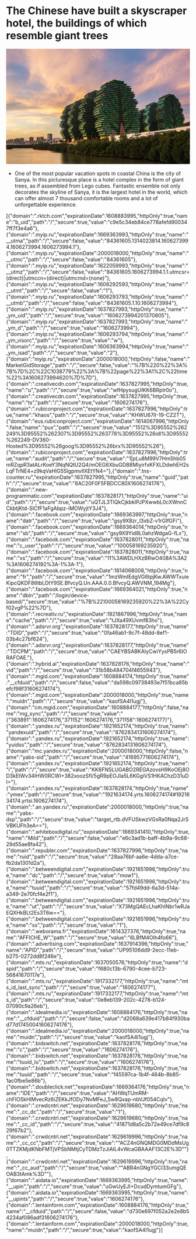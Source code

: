 # The Chinese have built a skyscraper hotel, the buildings of which resemble giant trees

![Image](martineznea.jpg)

- One of the most popular vacation spots in coastal China is the city of Sanya. In this picturesque place is a hotel complex in the form of giant trees, as if assembled from Lego cubes. Fantastic ensemble not only decorates the skyline of Sanya, it is the largest hotel in the world, which can offer almost 7 thousand comfortable rooms and a lot of unforgettable experience.

[{"domain":".rktch.com","expirationDate":1608883995,"httpOnly":true,"name":"b_uid","path":"/","secure":true,"value":"c9e5c34eb84ce778afefd900347ff7f3e4a6"},{"domain":".myip.ru","expirationDate":1669363993,"httpOnly":true,"name":"__utma","path":"/","secure":false,"value":"84361605.1314023814.1606273994.1606273994.1606273994.1"},{"domain":".myip.ru","expirationDate":2000018000,"httpOnly":true,"name":"__utmc","path":"/","secure":false,"value":"84361605"},{"domain":".myip.ru","expirationDate":1622059993,"httpOnly":true,"name":"__utmz","path":"/","secure":false,"value":"84361605.1606273994.1.1.utmcsr=(direct)|utmccn=(direct)|utmcmd=(none)"},{"domain":".myip.ru","expirationDate":1606292593,"httpOnly":true,"name":"__utmt","path":"/","secure":false,"value":"1"},{"domain":".myip.ru","expirationDate":1606293793,"httpOnly":true,"name":"__utmb","path":"/","secure":false,"value":"84361605.1.10.1606273994"},{"domain":".myip.ru","expirationDate":1637827993,"httpOnly":true,"name":"_ym_uid","path":"/","secure":true,"value":"1606273994201370805"},{"domain":".myip.ru","expirationDate":1637827993,"httpOnly":true,"name":"_ym_d","path":"/","secure":true,"value":"1606273994"},{"domain":".myip.ru","expirationDate":1606293794,"httpOnly":true,"name":"_ym_visorc","path":"/","secure":true,"value":"w"},{"domain":".myip.ru","expirationDate":1606363994,"httpOnly":true,"name":"_ym_isad","path":"/","secure":true,"value":"2"},{"domain":"myip.ru","expirationDate":2000018000,"httpOnly":false,"name":"MarketGidStorage","path":"/","secure":false,"value":"%7B%220%22%3A%7B%7D%2C%22C1038779%22%3A%7B%22page%22%3A1%2C%22time%22%3A1606273994620%7D%7D"},{"domain":".creativecdn.com","expirationDate":1637827995,"httpOnly":true,"name":"u","path":"/","secure":true,"value":"wfHpysugUIKK6BRpIr0o"},{"domain":".creativecdn.com","expirationDate":1637827995,"httpOnly":true,"name":"ts","path":"/","secure":true,"value":"1606274176"},{"domain":".rubiconproject.com","expirationDate":1637827996,"httpOnly":true,"name":"khaos","path":"/","secure":true,"value":"KHWU67II-19-CZ2T"},{"domain":"eus.rubiconproject.com","expirationDate":1614067996,"httpOnly":false,"name":"pux","path":"/","secure":true,"value":"1512%3D95552%262249%3D95552%262307%3D95552%263778%3D95552%26idl%3D95552%262249-DV360-Hosted%3D95552%26goog%3D95552%26brx%3D95552%26"},{"domain":".rubiconproject.com","expirationDate":1637827996,"httpOnly":true,"name":"audit","path":"/","secure":true,"value":"1|pLu8M99V7Hm5hb05mRZqpR3atALrKoeY3NqNQtU2Q4/mOEG6XbuGDB8MIyirfxKFXLDdwhEH2sLqFTrNE4+z9kqVaHlG5SlgpmvllXEtYN4="},{"domain":".tns-counter.ru","expirationDate":1637827995,"httpOnly":true,"name":"guid","path":"/","secure":true,"value":"8AC20F0F5FBDCC80X1606274176"},{"domain":".new-programmatic.com","expirationDate":1637828171,"httpOnly":true,"name":"uid","path":"/","secure":true,"value":"uQTJL3TlQkCjkbkIPJPXwwbL0cXWnnCCkbtjKtd-SICfF1aFgAbpz-iMOWyjtY3J4"},{"domain":".facebook.com","expirationDate":1669363997,"httpOnly":true,"name":"datr","path":"/","secure":true,"value":"gsy9X8zr_l3xbZ-v1rGIfGFi"},{"domain":".facebook.com","expirationDate":1669364014,"httpOnly":true,"name":"sb","path":"/","secure":true,"value":"gsy9X9Yid8L0ahzWdgaG-fLx"},{"domain":".facebook.com","expirationDate":1637828011,"httpOnly":true,"name":"c_user","path":"/","secure":true,"value":"100058169235920"},{"domain":".facebook.com","expirationDate":1637828011,"httpOnly":true,"name":"xs","path":"/","secure":true,"value":"11%3AWDLHXzBRwO408A%3A2%3A1606274192%3A-1%3A-1"},{"domain":".facebook.com","expirationDate":1614068008,"httpOnly":true,"name":"fr","path":"/","secure":true,"value":"1mzWmIEdgVG6tpjKw.AWWTxuieKipcQKDF86tbLDtY9SE.BfvcyQ.Un.AAA.0.0.BfvcyQ.AWVNM_194Mg"},{"domain":".facebook.com","expirationDate":1669364021,"httpOnly":true,"name":"dbln","path":"/login/device-based/","secure":true,"value":"%7B%22100058169235920%22%3A%22Cyf02vgP%22%7D"},{"domain":".recreativ.ru","expirationDate":1921867996,"httpOnly":true,"name":"cache","path":"/","secure":true,"value":"tJXa49XUvmf83ho"},{"domain":".adsrvr.org","expirationDate":1637828177,"httpOnly":true,"name":"TDID","path":"/","secure":true,"value":"0fa46ab1-9c7f-48dd-8ef1-03b4c27bf624"},{"domain":".adsrvr.org","expirationDate":1637828177,"httpOnly":true,"name":"TDCPM","path":"/","secure":true,"value":"CAEYBSABKAIyCwiYysPB5r6IORAFOAE."},{"domain":".hybrid.ai","expirationDate":1637828176,"httpOnly":true,"name":"vid","path":"/","secure":true,"value":"31b58b484704f4655943"},{"domain":".mgid.com","expirationDate":1608884174,"httpOnly":true,"name":"__cfduid","path":"/","secure":false,"value":"da598c09738493e7f51bca85befcf98f31606274174"},{"domain":".mgid.com","expirationDate":2000018000,"httpOnly":true,"name":"muidn","path":"/","secure":true,"value":"kaofSA4I1ugj"},{"domain":"cm.mgid.com","expirationDate":1608884177,"httpOnly":false,"name":"mg_sync","path":"/","secure":true,"value":"{\"363891\":1606274176,\"371152\":1606274176,\"371158\":1606274177}"},{"domain":".yandex.ru","expirationDate":1921652174,"httpOnly":true,"name":"yandexuid","path":"/","secure":true,"value":"8762834131606274174"},{"domain":".yandex.ru","expirationDate":1921652174,"httpOnly":true,"name":"yuidss","path":"/","secure":true,"value":"8762834131606274174"},{"domain":"mc.yandex.ru","expirationDate":2000018000,"httpOnly":false,"name":"yabs-sid","path":"/","secure":true,"value":"41695771606274174"},{"domain":".yandex.ru","expirationDate":1921652174,"httpOnly":true,"name":"i","path":"/","secure":true,"value":"KK6FNSLUGABO2REGAzovsH9KoOEj8OD3kElWv34lHW0RCWI+382xoozSfI/5gR9pEOJIa5L6KGgiVS1HKAChzD31uDI="},{"domain":".yandex.ru","expirationDate":1637828174,"httpOnly":true,"name":"ymex","path":"/","secure":true,"value":"1921634174.yrts.1606274174#1921634174.yrtsi.1606274174"},{"domain":".an.yandex.ru","expirationDate":2000018000,"httpOnly":true,"name":"yabs-dsp","path":"/","secure":true,"value":"target_rtb.dVFUSkwzVGxRa0Nqa2JrSVBKUFh3eA=="},{"domain":".whiteboxdigital.ru","expirationDate":1669341410,"httpOnly":true,"name":"MiId","path":"/","secure":false,"value":"e6c3ad1b-baff-4b9a-9c68-29d55ae8fa42"},{"domain":".republer.com","expirationDate":1637827996,"httpOnly":true,"name":"ruid","path":"/","secure":true,"value":"28aa76bf-aa6e-4dda-a7ce-fb2da1301d2a"},{"domain":".betweendigital.com","expirationDate":1921651996,"httpOnly":true,"name":"dc","path":"/","secure":true,"value":"mow1"},{"domain":".betweendigital.com","expirationDate":1921651996,"httpOnly":true,"name":"tuuid","path":"/","secure":true,"value":"57fd49dd-6a3d-514a-a349-2e70fcf4e2f1"},{"domain":".betweendigital.com","expirationDate":1921651996,"httpOnly":true,"name":"ut","path":"/","secure":true,"value":"X73MgQAEcLhaKhINbr1wRJaEQXHkBLt2Es3T6w=="},{"domain":".betweendigital.com","expirationDate":1921651996,"httpOnly":true,"name":"ss","path":"/","secure":true,"value":"1"},{"domain":".weborama.fr","expirationDate":1614327376,"httpOnly":true,"name":"AFFICHE_W","path":"/","secure":true,"value":"6LBfM4OIh4fo66"},{"domain":".advertising.com","expirationDate":1637914396,"httpOnly":true,"name":"APID","path":"/","secure":true,"value":"UP95106dd9-2ecc-11eb-b275-0272dd8f246e"},{"domain":".mts.ru","expirationDate":1637050576,"httpOnly":true,"name":"dspid","path":"/","secure":true,"value":"f680c13b-6790-4cee-b723-56841670117e"},{"domain":".mts.ru","expirationDate":1917332177,"httpOnly":true,"name":"mts_id_last_sync","path":"/","secure":true,"value":"1606274177"},{"domain":".mts.ru","expirationDate":1917332177,"httpOnly":true,"name":"mts_id","path":"/","secure":true,"value":"0e8eb139-202c-4278-b124-07090c9a26eb"},{"domain":".idealmedia.io","expirationDate":1608884176,"httpOnly":true,"name":"__cfduid","path":"/","secure":false,"value":"d2068a639e417b84f930bad77d17450041606274176"},{"domain":".idealmedia.io","expirationDate":2000018000,"httpOnly":true,"name":"muidn","path":"/","secure":true,"value":"kaofSA4I1ugj"},{"domain":".bidswitch.net","expirationDate":1637828176,"httpOnly":true,"name":"c","path":"/","secure":true,"value":"1606274176"},{"domain":".bidswitch.net","expirationDate":1637828176,"httpOnly":true,"name":"tuuid_lu","path":"/","secure":true,"value":"1606274176"},{"domain":".bidswitch.net","expirationDate":1637828176,"httpOnly":true,"name":"tuuid","path":"/","secure":true,"value":"f45597ca-1b4f-464b-8b85-1ac0fbe5e86b"},{"domain":".doubleclick.net","expirationDate":1669364176,"httpOnly":true,"name":"IDE","path":"/","secure":true,"value":"AHWqTUmRM-chFlOSkHlMvecRz6iZEKkJfODy7NvMFeJ_5w8Qxap-nbVJf054CqIv"},{"domain":".crwdcntrl.net","expirationDate":1629619680,"httpOnly":true,"name":"_cc_dc","path":"/","secure":true,"value":"1"},{"domain":".crwdcntrl.net","expirationDate":1629619680,"httpOnly":true,"name":"_cc_id","path":"/","secure":true,"value":"41871d8a5c2b72e49ce7df9c829f67b2"},{"domain":".crwdcntrl.net","expirationDate":1629619996,"httpOnly":true,"name":"_cc_cc","path":"/","secure":true,"value":"\"ACZ4nGNQMDG0MDdMsUg0TTZKMjdKNbFMTjVPSbNMtjCyTDMzTzJiAIL4vWcaGBAAAF13C2E%3D\""},{"domain":".crwdcntrl.net","expirationDate":1629619996,"httpOnly":true,"name":"_cc_aud","path":"/","secure":true,"value":"\"ABR4nGNgYGCI33umgQEOAB3tAmk%3D\""},{"domain":".aidata.io","expirationDate":1669363995,"httpOnly":true,"name":"__upin","path":"/","secure":true,"value":"uGwUyEJI+DcudDymtumGFg"},{"domain":".aidata.io","expirationDate":1669363995,"httpOnly":true,"name":"__upints","path":"/","secure":true,"value":"1606274176"},{"domain":".lentainform.com","expirationDate":1608884176,"httpOnly":true,"name":"__cfduid","path":"/","secure":false,"value":"d730e697f052a2e2e8b54234af086adf31606274176"},{"domain":".lentainform.com","expirationDate":2000018000,"httpOnly":true,"name":"muidn","path":"/","secure":true,"value":"kaofSA4I1ugj"}]

